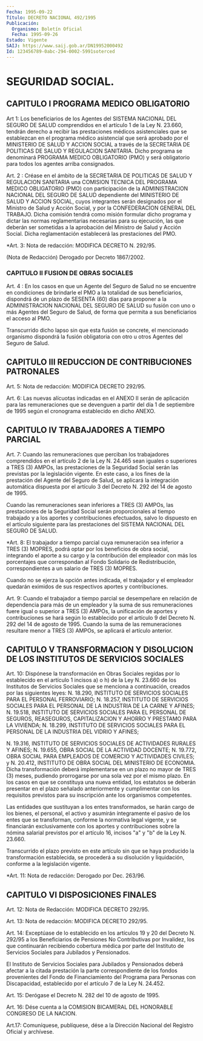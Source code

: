 ```yaml
---
Fecha: 1995-09-22
Título: DECRETO NACIONAL 492/1995
Publicación:
  Organismo: Boletín Oficial
  Fecha: 1995-09-26
Estado: Vigente
SAIJ: https://www.saij.gob.ar/DN19952000492
Id: 123456789-0abc-294-0002-5991soterced
---
```

# SEGURIDAD SOCIAL.

## CAPITULO I PROGRAMA MEDICO OBLIGATORIO

<a id="1"></a>
Art 1: Los beneficiarios de los Agentes del SISTEMA NACIONAL DEL SEGURO DE SALUD comprendidos en el artículo 1 de la  Ley  N. 23.660, tendrán derecho  a  recibir  las prestaciones médicos asistenciales que se establezcan en el programa médico asistencial que será aprobado por el MINISTERIO DE SALUD Y ACCION SOCIAL a través de la SECRETARIA DE POLITICAS  DE  SALUD  Y REGULACION  SANITARIA.  Dicho programa  se denominará PROGRAMA MEDICO  OBLIGATORIO  (PMO)  y  será obligatorio para todos los agentes arriba consignados.

<a id="2"></a>
Art. 2 : Créase en el ámbito de la SECRETARIA DE POLITICAS DE SALUD Y REGULACION SANITARIA una COMISION  TECNICA  DEL PROGRAMA  MEDICO OBLIGATORIO  (PMO) con participación de la ADMINISTRACION  NACIONAL DEL SEGURO DE  SALUD  dependiente  del MINISTERIO DE SALUD Y ACCION SOCIAL, cuyos integrantes serán designados por el Ministro de Salud y Acción Social, y por la CONFEDERACION  GENERAL DEL TRABAJO. Dicha comisión tendrá como misión formular dicho  programa  y  dictar las normas reglamentarias necesarias para su ejecución, las que deberán ser  sometidas  a  la  aprobación  del  Ministro  de Salud y Acción Social. Dicha reglamentación establecerá las prestaciones  del  PMO.

<a id="3"></a>
*Art.  3: Nota de redacción: MODIFICA DECRETO N. 292/95.

(Nota de Redacción) Derogado por Decreto 1867/2002.

### CAPITULO II FUSION DE OBRAS SOCIALES

<a id="4"></a>
Art.  4 : En los casos en que un Agente del Seguro de  Salud  no  se encuentre  en condiciones de brindarle el PMO a la totalidad de sus beneficiarios,  dispondrá  de  un  plazo  de SESENTA (60) días para proponer a la ADMINISTRACION NACIONAL DEL SEGURO DE SALUD su fusión con uno o más Agentes del Seguro de Salud,  de  forma que permita a sus beneficiarios el acceso al PMO.

Transcurrido  dicho  lapso  sin  que  esta  fusión se concrete,  el mencionado  organismo dispondrá la fusión obligatoria  con  otro  u otros Agentes del Seguro de Salud.

## CAPITULO III REDUCCION DE CONTRIBUCIONES PATRONALES

<a id="5"></a>
Art. 5: Nota de redacción: MODIFICA DECRETO 292/95.

<a id="6"></a>
Art.  6:  Las nuevas alícuotas indicadas en el  ANEXO  II  serán  de aplicación  para  las  remuneraciones que se devenguen a partir del día 1 de septiembre de 1995  según  el  cronograma  establecido  en dicho ANEXO.

## CAPITULO IV TRABAJADORES A TIEMPO PARCIAL

<a id="7"></a>
Art. 7: Cuando las remuneraciones que perciban los trabajadores comprendidos  en  el artículo 2 de la Ley N. 24.465 sean iguales o superiores  a  TRES (3) AMPOs, las  prestaciones  de  la  Seguridad Social serán las  previstas  por  la  legislación  vigente. En este caso, a los fines de la prestación del Agente del Seguro  de Salud, se  aplicará la integración automática dispuesta por el artículo  3 del Decreto N. 292 del 14 de agosto de 1995.

Cuando  las  remuneraciones  sean  inferiores a TRES (3) AMPOs, las prestaciones de la Seguridad Social  serán proporcionales al tiempo trabajado  y a los aportes y contribuciones  efectuados,  salvo  lo dispuesto en  el  artículo  siguiente  para  las  prestaciones  del SISTEMA NACIONAL DEL SEGURO DE SALUD.

<a id="8"></a>
*Art.  8: El trabajador a tiempo parcial  cuya remuneración sea inferior a TRES (3) MOPRES, podrá optar por los beneficios de obra social, integrando el aporte a su cargo y la contribución  del empleador con más los porcentajes que correspondan al Fondo Solidario de Redistribución, correspondientes a un salario de TRES (3) MOPRES.

Cuando no se ejerza la opción antes  indicada,  el  trabajador y el empleador quedarán eximidos de sus respectivos aportes y contribuciones.

<a id="9"></a>
Art.  9:  Cuando  el  trabajador  a tiempo parcial se desempeñare en relación de dependencia para más de  un  empleador y la suma de sus remuneraciones  fuere  igual  o  superior  a  TRES  (3)  AMPOs,  la unificación de aportes y contribuciones se hará según lo establecido por el artículo 9 del Decreto N. 292 del 14 de agosto de 1995. Cuando la suma de las remuneraciones resultare  menor  a TRES (3) AMPOs, se aplicará el artículo anterior.

## CAPITULO V TRANSFORMACION Y DISOLUCION DE LOS INSTITUTOS DE SERVICIOS SOCIALES

<a id="10"></a>
Art. 10: Dispónese la transformación en Obras Sociales regidas  por lo establecido en el artículo 1 incisos a) o h) de la Ley N. 23.660 de  los   Institutos  de  Servicios  Sociales  que  se  menciona  a continuación, creados por las siguientes leyes: N. 18.290, INSTITUTO DE SERVICIOS  SOCIALES  PARA  EL  PERSONAL  FERROVIARIO; N. 18.257, INSTITUTO DE SERVICIOS SOCIALES PARA EL PERSONAL DE LA INDUSTRIA DE LA CARNE Y AFINES; N. 19.518, INSTITUTO DE SERVICIOS SOCIALES  PARA EL PERSONAL  DE  SEGUROS,  REASEGUROS,  CAPITALIZACION  Y  AHORRO Y PRESTAMO PARA LA VIVIENDA;  N. 18.299, INSTITUTO  DE  SERVICIOS SOCIALES PARA EL PERSONAL DE LA INDUSTRIA DEL VIDRIO Y AFINES;

N. 19.316, INSTITUTO DE SERVICIOS SOCIALES DE ACTIVIDADES RURALES Y AFINES; N. 19.655, OBRA SOCIAL DE LA ACTIVIDAD  DOCENTE; N. 19.772, OBRA SOCIAL PARA EMPLEADOS DE COMERCIO Y ACTIVIDADES CIVILES; y N. 20.412,  INSTITUTO DE OBRA SOCIAL DEL MINISTERIO DE ECONOMIA. Dicha transformación  deberá  implementarse  en un plazo no mayor de TRES (3)  meses, pudiendo prorrogarse por una  sola  vez  por  el  mismo plazo.  En  los  casos  en que se constituya una nueva entidad, los estatutos se deberán presentar en el plazo señalado anteriormente y cumplimentar con los requisitos  previstos para su inscripción ante los organismos competentes.

Las entidades que sustituyan a los  entes  transformados,  se harán cargo de los bienes, el personal, el activo y asumirán íntegramente el  pasivo  de  los entes que se transforman, conforme la normativa legal vigente, y  se  financiarán  exclusivamente con los aportes y contribuciones sobre la nómina salarial  previstos  por el artículo 16, incisos "a" y "b" de la Ley N. 23.660.

Transcurrido  el  plazo previsto en este artículo sin que  se  haya producido  la  transformación    establecida,  se  procederá  a  su disolución  y  liquidación,  conforme   a  la  legislación  vigente.

<a id="11"></a>
*Art.  11:  Nota de redacción: Derogado por Dec. 263/96.

## CAPITULO VI DISPOSICIONES FINALES

<a id="12"></a>
Art. 12: Nota de Redacción: MODIFICA DECRETO 292/95.

<a id="13"></a>
Art.  13: Nota de redacción: MODIFICA DECRETO 292/95.

<a id="14"></a>
Art. 14: Exceptúase de lo establecido en los artículos  19 y 20 del Decreto N. 292/95 a los Beneficiarios de Pensiones No Contributivas por Invalidez,  los que continuarán recibiendo cobertura médica por parte  del  Instituto   de  Servicios  Sociales  para  Jubilados  y Pensionados.

El Instituto de Servicios  Sociales  para  Jubilados  y Pensionados deberá  afectar a la citada prestación la parte correspondiente  de los fondos  provenientes  del  Fondo de Financiamiento del Programa para Personas con Discapacidad, establecido por el artículo 7 de la Ley N. 24.452.

<a id="15"></a>
Art.  15:  Derógase el Decreto N. 282  del  10  de  agosto de  1995.

<a id="16"></a>
Art. 16: Dése cuenta a la COMISION BICAMERAL DEL HONORABLE CONGRESO DE LA NACION.

<a id="17"></a>
Art.17: Comuníquese, publíquese, dése a la Dirección Nacional del Registro Oficial y archívese.
